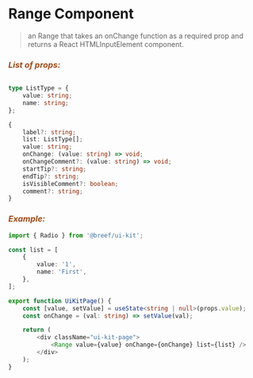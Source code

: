# Range Component

> an Range that takes an onChange function as a required prop and returns a React HTMLInputElement component.

### _<span style="color: #9f4a19">List of props:</span>_

```typescript

type ListType = {
    value: string;
    name: string;
};

{
    label?: string;
    list: ListType[];
    value: string;
    onChange: (value: string) => void;
    onChangeComment?: (value: string) => void;
    startTip?: string;
    endTip?: string;
    isVisibleComment?: boolean;
    comment?: string;
}
```

### _<span style="color: #9f4a19">Example:</span>_

```typescript
import { Radio } from '@breef/ui-kit';

const list = [
    {
        value: '1',
        name: 'First',
    },
];

export function UiKitPage() {
    const [value, setValue] = useState<string | null>(props.value);
    const onChange = (val: string) => setValue(val);

    return (
        <div className="ui-kit-page">
            <Range value={value} onChange={onChange} list={list} />
        </div>
    );
}
```
